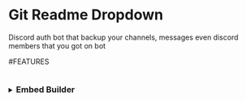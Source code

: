 # Git Readme Dropdown
Discord auth bot that backup your channels, messages even discord members that you got on bot

#FEATURES

<details>
    <summary>
        <h3 style="display: inline-block">Embed Builder</h3>
    </summary>

Default Embed:
![image](https://github.com/iLxlo/discord-authbot/assets/98545753/d41e7084-1fc0-4b80-969a-f23a1662d555)

Embed builder:
![image](https://github.com/iLxlo/discord-authbot/assets/98545753/1d1ca6d9-c60e-4fe1-bd27-c9cfa79d9a43)


